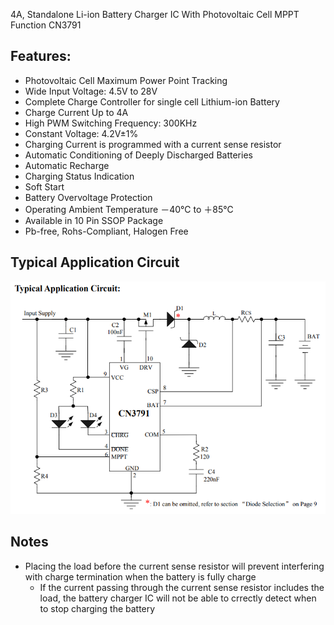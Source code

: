 
4A, Standalone Li-ion Battery Charger IC
With Photovoltaic Cell MPPT Function
CN3791

## Features:

- Photovoltaic Cell Maximum Power Point Tracking
- Wide Input Voltage: 4.5V to 28V
- Complete Charge Controller for single cell Lithium-ion Battery
- Charge Current Up to 4A
- High PWM Switching Frequency: 300KHz
- Constant Voltage: 4.2V±1%
- Charging Current is programmed with a current sense resistor
- Automatic Conditioning of Deeply Discharged Batteries
- Automatic Recharge
- Charging Status Indication
- Soft Start
- Battery Overvoltage Protection
- Operating Ambient Temperature －40℃ to ＋85℃
- Available in 10 Pin SSOP Package
- Pb-free, Rohs-Compliant, Halogen Free


## Typical Application Circuit

![](/assets/images/2022-05-21-17-59-50.png)


## Notes

- Placing the load before the current sense resistor will prevent interfering with charge termination when the battery is fully charge
  - If the current passing through the current sense resistor includes the load, the battery charger IC will not be able to crrectly detect when to stop charging the battery
